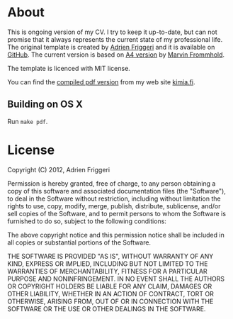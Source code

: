# About #

This is ongoing version of my CV. I try to keep it up-to-date, but can not
promise that it always represents the current state of my professional life.
The original template is created by [Adrien Friggeri][afriggeri] and it is available on
[GitHub][afriggerighcv].
The current version is based on [A4 version](https://github.com/depressiveRobot/friggeri-cv-a4) by [Marvin Frommhold](https://github.com/depressiveRobot).

The template is licenced with MIT license.

You can find the [compiled pdf version][cvpdf] from my web site [kimia.fi][kimia.fi].

## Building on OS X ##

Run `make pdf`.

# License #

Copyright (C) 2012, Adrien Friggeri

Permission is hereby granted, free of charge, to any person obtaining a copy of
this software and associated documentation files (the "Software"), to deal in
the Software without restriction, including without limitation the rights to
use, copy, modify, merge, publish, distribute, sublicense, and/or sell copies
of the Software, and to permit persons to whom the Software is furnished to do
so, subject to the following conditions:

The above copyright notice and this permission notice shall be included in all
copies or substantial portions of the Software.

THE SOFTWARE IS PROVIDED "AS IS", WITHOUT WARRANTY OF ANY KIND, EXPRESS OR
IMPLIED, INCLUDING BUT NOT LIMITED TO THE WARRANTIES OF MERCHANTABILITY,
FITNESS FOR A PARTICULAR PURPOSE AND NONINFRINGEMENT. IN NO EVENT SHALL THE
AUTHORS OR COPYRIGHT HOLDERS BE LIABLE FOR ANY CLAIM, DAMAGES OR OTHER
LIABILITY, WHETHER IN AN ACTION OF CONTRACT, TORT OR OTHERWISE, ARISING FROM,
OUT OF OR IN CONNECTION WITH THE SOFTWARE OR THE USE OR OTHER DEALINGS IN THE
SOFTWARE.

[afriggeri]: http://www.friggeri.net/ "Adrien Friggeri"
[afriggerighcv]: https://github.com/afriggeri/CV "afriggeri/cv"
[kimia.fi]: http://kimia.fi "Personal home of Kimmo Ahokas"
[cvpdf]: http://kimia.fi/papers/cv.pdf "CV of Kimmo Ahokas"
